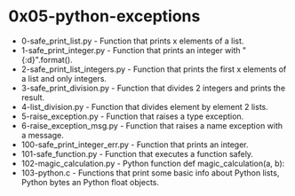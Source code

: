 # 0x05-python-exceptions

* 0-safe_print_list.py - Function that prints x elements of a list.
* 1-safe_print_integer.py - Function that prints an integer with "{:d}".format().
* 2-safe_print_list_integers.py - Function that prints the first x elements of a list and only integers.
* 3-safe_print_division.py - Function that divides 2 integers and prints the result.
* 4-list_division.py - Function that divides element by element 2 lists.
* 5-raise_exception.py - Function that raises a type exception.
* 6-raise_exception_msg.py - Function that raises a name exception with a message.
* 100-safe_print_integer_err.py - Function that prints an integer.
* 101-safe_function.py - Function that executes a function safely.
* 102-magic_calculation.py - Python function def magic_calculation(a, b):
* 103-python.c - Functions that print some basic info about Python lists, Python bytes an Python float objects.
